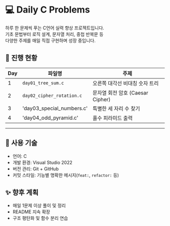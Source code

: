 # 💻 Daily C Problems

하루 한 문제씩 푸는 C언어 실력 향상 프로젝트입니다.  
기초 문법부터 로직 설계, 문자열 처리, 중첩 반복문 등  
다양한 주제를 매일 직접 구현하며 성장 중입니다.

## 📅 진행 현황

| Day | 파일명                     | 주제                        |
|-----|----------------------------|-----------------------------|
| 1   | `day01_tree_sum.c`         | 오른쪽 대각선 비대칭 숫자 트리 |
| 2   | `day02_cipher_rotation.c`  | 문자열 회전 암호 (Caesar Cipher) |
| 3   | 'day03_special_numbers.c'  | 특별한 세 자리 수 찾기           |
| 4   | 'day04_odd_pyramid.c'      | 홀수 피라미드 출력              |   
---

## 📁 사용 기술

- 언어: C
- 개발 환경: Visual Studio 2022
- 버전 관리: Git + GitHub
- 커밋 스타일: 기능별 명확한 메시지(`feat:`, `refactor:` 등)

## ✨ 향후 계획
- 매일 1문제 이상 풀이 및 정리
- README 지속 확장
- 구조 평탄화 및 함수 분리 연습
